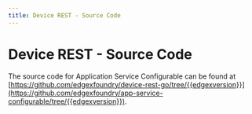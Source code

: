 ```yaml
---
title: Device REST - Source Code
---
```


# Device REST - Source Code

The source code for Application Service Configurable can be found at [https://github.com/edgexfoundry/device-rest-go/tree/{{edgexversion}}](https://github.com/edgexfoundry/app-service-configurable/tree/{{edgexversion}}).

